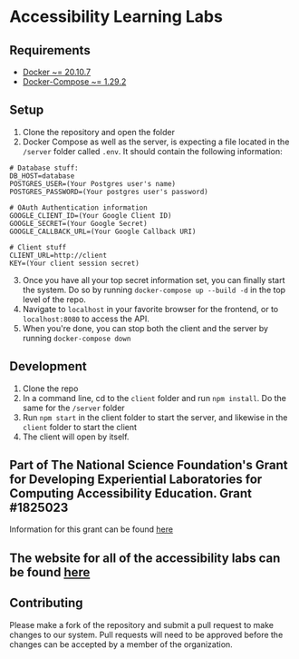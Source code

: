 # Accessibility Learning Labs

## Requirements

- [Docker ~= 20.10.7](https://docs.docker.com/engine/install/)
- [Docker-Compose ~= 1.29.2](https://docs.docker.com/compose/install/)

## Setup

1. Clone the repository and open the folder
2. Docker Compose as well as the server, is expecting a file located in the `/server` folder called `.env`. It should contain the following information:
```
# Database stuff:
DB_HOST=database
POSTGRES_USER=(Your Postgres user's name)
POSTGRES_PASSWORD=(Your postgres user's password)

# OAuth Authentication information
GOOGLE_CLIENT_ID=(Your Google Client ID)
GOOGLE_SECRET=(Your Google Secret)
GOOGLE_CALLBACK_URL=(Your Google Callback URI)

# Client stuff
CLIENT_URL=http://client
KEY=(Your client session secret)
```
3. Once you have all your top secret information set, you can finally start the system. Do so by running `docker-compose up --build -d` in the top level of the repo.
4. Navigate to `localhost` in your favorite browser for the frontend, or to `localhost:8080` to access the API.
5. When you're done, you can stop both the client and the server by running `docker-compose down`

## Development
1. Clone the repo 
2. In a command line, cd to the `client` folder and run `npm install`. Do the same for the `/server` folder
3. Run `npm start` in the client folder to start the server, and likewise in the `client` folder to start the client
4. The client will open by itself.

## Part of The National Science Foundation's Grant for Developing Experiential Laboratories for Computing Accessibility Education. Grant #1825023
Information for this grant can be found [here](https://www.nsf.gov/awardsearch/showAward?AWD_ID=1825023&HistoricalAwards=false)

## The website for all of the accessibility labs can be found [here](http://all.rit.edu)

## Contributing
Please make a fork of the repository and submit a pull request to make changes to our system. Pull requests will need to be approved before the changes can be accepted by a member of the organization.
